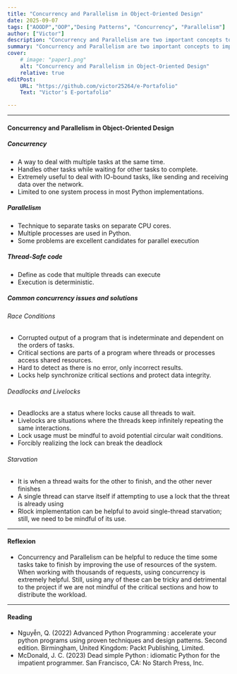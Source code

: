 ```yaml
---
title: "Concurrency and Parallelism in Object-Oriented Design" 
date: 2025-09-07
tags: ["AOODP","OOP","Desing Patterns", "Concurrency", "Parallelism"]
author: ["Victor"]
description: "Concurrency and Parallelism are two important concepts to improve CPU utilization. Still, there are many considerations to use them correctly." 
summary: "Concurrency and Parallelism are two important concepts to improve CPU utilization. Still, there are many considerations to use them correctly." 
cover:
    # image: "paper1.png"
    alt: "Concurrency and Parallelism in Object-Oriented Design"
    relative: true
editPost:
    URL: "https://github.com/victor25264/e-Portafolio"
    Text: "Victor's E-portafolio"

---
```


---

#### Concurrency and Parallelism in Object-Oriented Design

##### Concurrency
+ A way to deal with multiple tasks at the same time.
+ Handles other tasks while waiting for other tasks to complete.
+ Extremely useful to deal with IO-bound tasks, like sending and receiving data over the network.
+ Limited to one system process in most Python implementations.

##### Parallelism
+ Technique to separate tasks on separate CPU cores.
+ Multiple processes are used in Python.
+ Some problems are excellent candidates for parallel execution

##### Thread-Safe code
+ Define as code that multiple threads can execute
+ Execution is deterministic.

##### Common concurrency issues and solutions

###### Race Conditions
+ Corrupted output of a program that is indeterminate and dependent on the orders of tasks.
+ Critical sections are parts of a program where threads or processes access shared resources.
+ Hard to detect as there is no error, only incorrect results.
+ Locks help synchronize critical sections and protect data integrity.

###### Deadlocks and Livelocks
+ Deadlocks are a status where locks cause all threads to wait.
+ Livelocks are situations where the threads keep infinitely repeating the same interactions.
+ Lock usage must be mindful to avoid potential circular wait conditions.
+ Forcibly realizing the lock can break the deadlock

###### Starvation
+ It is when a thread waits for the other to finish, and the other never finishes
+ A single thread can starve itself if attempting to use a lock that the threat is already using
+ Rlock implementation can be helpful to avoid single-thread starvation; still, we need to be mindful of its use.


---

#### Reflexion
+ Concurrency and Parallelism can be helpful to reduce the time some tasks take to finish by improving the use of resources of the system. When working with thousands of requests, using concurrency is extremely helpful. Still, using any of these can be tricky and detrimental to the project if we are not mindful of the critical sections and how to distribute the workload.

---

#### Reading 

+ Nguyễn, Q. (2022) Advanced Python Programming : accelerate your python programs using proven techniques and design patterns. Second edition. Birmingham, United Kingdom: Packt Publishing, Limited.
+ McDonald, J. C. (2023) Dead simple Python : idiomatic Python for the impatient programmer. San Francisco, CA: No Starch Press, Inc.
